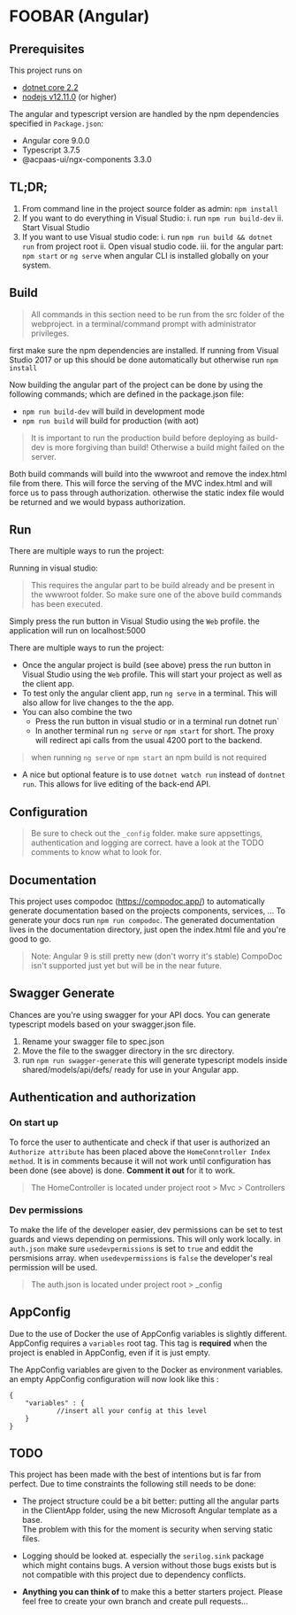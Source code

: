 # FOOBAR (Angular)

## Prerequisites
This project runs on
* [dotnet core 2.2](https://www.microsoft.com/net/download/core)
* [nodejs v12.11.0](https://nodejs.org/en/download/)  (or higher)

The angular and typescript version are handled by the npm dependencies specified in `Package.json`:
* Angular core 9.0.0
* Typescript 3.7.5
* @acpaas-ui/ngx-components 3.3.0

## TL;DR;

 1. From command line in the project source folder as admin: `npm install` 
 2. If you want to do everything in Visual Studio:
	i. run `npm run build-dev`
	ii.  Start Visual Studio 
3. If you want to use Visual studio code:
    i. run `npm run build && dotnet run` from project root
    ii. Open visual studio code.
    iii. for the angular part: `npm start` or `ng serve` when angular CLI is installed globally on your system.

## Build

> All commands in this section need to be run from the src folder of the webproject.
>in a terminal/command prompt with administrator privileges.

first make sure the npm dependencies are installed.
If running from Visual Studio 2017 or up this should be done automatically but otherwise run
`npm install`

Now building the angular part of the project can be done by using the following commands; which are defined in the package.json file:

 - `npm run build-dev` will build in development mode
 - `npm run build` will build for production (with aot)

> It is important to run the production build before deploying as build-dev is more forgiving than build!  Otherwise a build might failed on the server.

Both build commands will build into the wwwroot and remove the index.html file from there.
This will force the serving of the MVC index.html and will force us to pass through authorization.  otherwise the static index file would be returned and we would bypass authorization.

## Run

There are multiple ways to run the project:

Running in visual studio:

>This requires the angular part to be build already and be present in the wwwroot folder. So make sure one of the above build commands has been executed.

Simply press the run button in Visual Studio  using the `Web` profile.
the application will run on localhost:5000



There are multiple ways to run the project:
*  Once the angular project is build (see above) press the run button in Visual Studio  using the `Web` profile.
		This will start your project as well as the client app.		
* To test only the angular client app, run `ng serve` in a terminal.
		This will also allow for live changes to the the app.
* You can also combine the two
	* Press the run button in visual studio or in a terminal run dotnet run`    
	 * In another terminal run `ng serve` or `npm start` for short.  The proxy will redirect api calls from the usual 4200 port to the backend.

>when running `ng serve` or `npm start` an npm build is not required

* A nice but optional feature is to use `dotnet watch run` instead of `dontnet run`. This allows for live editing of the back-end API.

## Configuration

>Be sure to check out the `_config` folder.
make sure appsettings, authentication and logging are correct. 
have a look at the TODO comments to know what to look for.

## Documentation

This project uses compodoc (https://compodoc.app/) to automatically generate documentation based on the projects components, services, ...
To generate your docs run `npm run compodoc`. The generated documentation lives in the documentation directory, just open the index.html file and you're good to go.

>Note: Angular 9 is still pretty new (don't worry it's stable) CompoDoc isn't supported just yet but will be in the near future.

## Swagger Generate

Chances are you're using swagger for your API docs. You can generate typescript models based on your swagger.json file.

1. Rename your swagger file to spec.json
2. Move the file to the swagger directory in the src directory.
3. run `npm run swagger-generate` this will generate typescript models inside shared/models/api/defs/ ready for use in your Angular app.

## Authentication and authorization

### On start up
To force the user to authenticate and check if that user is authorized an  `Authorize attribute` has been placed above the `HomeConntroller Index method`.
It is in  comments because it will not work until configuration has been done (see above) is done. **Comment it out** for it to work.

> The HomeController is located under project root > Mvc > Controllers

### Dev permissions

To make the life of the developer easier, dev permissions can be set to test guards and views depending on permissions. This will only work locally.
in  `auth.json`  make sure `usedevpermissions` is set to `true` and eddit the persmisions array.
when `usedevpermissions` is `false` the developer's real permission will be used.

> The auth.json is located under project root > _config

## AppConfig

Due to the use of Docker the use of AppConfig variables is slightly different.
AppConfig requires a `variables` root tag.
This tag is **required** when the project is enabled in AppConfig, even if it is just empty.

The AppConfig variables are given to the Docker as environment variables.
an empty AppConfig configuration will now look like this :
```
{
	"variables" : {
			//insert all your config at this level
	}
}
```
## TODO

This project has been made with the best of intentions but is far from perfect.
Due to time constraints the following still needs to be done:

 * The project structure could be a bit better: putting all the angular parts in the ClientApp folder, using the new Microsoft Angular template as a base.	 
	 The problem with this for the moment is security when serving static files.
	 
* Logging should be looked at.  especially the `serilog.sink` package which might contains bugs. A version without those bugs exists but is not compatible with this project due to dependency conflicts.

* **Anything you can think of** to make this a better starters project. Please feel free to create your own branch and create pull requests...
